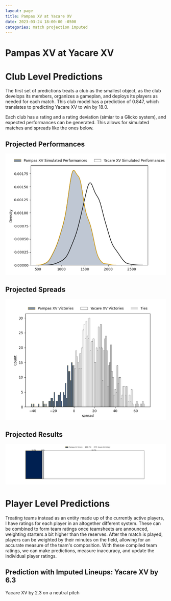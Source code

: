 ```yaml
---  
layout: page  
title: Pampas XV at Yacare XV  
date: 2023-03-24 18:00:00 -0500  
categories: match projection imputed  
---
```

# Pampas XV at Yacare XV

# Club Level Predictions


The first set of predictions treats a club as the smallest object, as the club develops its members, organizes a gameplan, and deploys its players as needed for each match. This club model has a prediction of 0.847, which translates to predicting Yacare XV to win by 18.0.

Each club has a rating and a rating deviation (simiar to a Glicko system), and expected performances can be generated. This allows for simulated matches and spreads like the ones below.
## Projected Performances


![Projected Performances](plots/performances_2023-03-24-YacareXV-PampasXV.png)
## Projected Spreads


![Projected Spreads](plots/spreads_2023-03-24-YacareXV-PampasXV.png)
## Projected Results


![Projected Results](plots/resultbar_2023-03-24-YacareXV-PampasXV.png)
# Player Level Predictions


Treating teams instead as an entity made up of the currently active players, I have ratings for each player in an altogether different system. These can be combined to form team ratings once teamsheets are announced, weighting starters a bit higher than the reserves. After the match is played, players can be weighted by their minutes on the field, allowing for an accurate measure of the team's composition. With these compiled team ratings, we can make predictions, measure inaccuracy, and update the individual player ratings.
## Prediction with Imputed Lineups: Yacare XV by 6.3


Yacare XV by 2.3 on a neutral pitch

